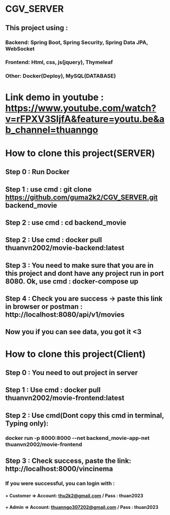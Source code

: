 # CGV_SERVER
## This project using : 
### Backend: Spring Boot, Spring Security, Spring Data JPA, WebSocket 
### Frontend: Html, css, js(jquery), Thymeleaf
### Other: Docker(Deploy), MySQL(DATABASE)

# Link demo in youtube : https://www.youtube.com/watch?v=rFPXV3SIjfA&feature=youtu.be&ab_channel=thuanngo

# How to clone this project(SERVER) 
## Step 0 : Run Docker
## Step 1 : use cmd : git clone https://github.com/guma2k2/CGV_SERVER.git backend_movie
## Step 2 : use cmd : cd backend_movie
## Step 2 : Use cmd : docker pull thuanvn2002/movie-backend:latest
## Step 3 : You need to make sure that you are in this project and dont have any project run in port 8080. Ok, use cmd : docker-compose up 
## Step 4 : Check you are success -> paste this link in browser or postman : http://localhost:8080/api/v1/movies 
## Now you if you can see data, you got it <3

# How to clone this project(Client)
## Step 0 : You need to out project in server 
## Step 1 : Use cmd : docker pull thuanvn2002/movie-frontend:latest
## Step 2 : Use cmd(Dont copy this cmd in terminal, Typing only): 
### docker run -p 8000:8000 --net backend_movie-app-net thuanvn2002/movie-frontend
## Step 3 : Check success, paste the link: http://localhost:8000/vincinema 
### If you were successful, you can login with :
#### + Customer => Account: thu2k2@gmail.com / Pass : thuan2023
#### + Admin => Account: thuanngo307202@gmail.com / Pass : thuan2023


